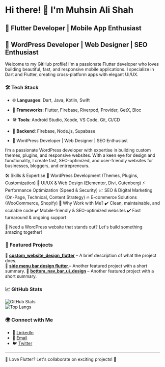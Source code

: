 # Hi there! 👋 I'm Muhsin Ali Shah 

## 🚀 Flutter Developer | Mobile App Enthusiast  
## 🚀 WordPress Developer | Web Designer | SEO Enthusiast

Welcome to my GitHub profile! I'm a passionate Flutter developer who loves building beautiful, fast, and responsive mobile applications. I specialize in Dart and Flutter, creating cross-platform apps with elegant UI/UX.  

### 🛠 Tech Stack  
- 🌐 **Languages**: Dart, Java, Kotlin, Swift  
- 📱 **Frameworks**: Flutter, Firebase, Riverpod, Provider, GetX, Bloc  
- 🛠 **Tools**: Android Studio, Xcode, VS Code, Git, CI/CD  
- 🔗 **Backend**: Firebase, Node.js, Supabase
  
- 🚀 WordPress Developer | Web Designer | SEO Enthusiast

I’m a passionate WordPress developer with expertise in building custom themes, plugins, and responsive websites. With a keen eye for design and functionality, I create fast, SEO-optimized, and user-friendly websites for businesses, bloggers, and entrepreneurs.

🛠 Skills & Expertise
🔹 WordPress Development (Themes, Plugins, Customization)
🎨 UI/UX & Web Design (Elementor, Divi, Gutenberg)
⚡ Performance Optimization (Speed & Security)
📈 SEO & Digital Marketing (On-Page, Technical, Content Strategy)
🔥 E-commerce Solutions (WooCommerce, Shopify)
🌟 Why Work with Me?
✔️ Clean, maintainable, and scalable code
✔️ Mobile-friendly & SEO-optimized websites
✔️ Fast turnaround & ongoing support


🚀 Need a WordPress website that stands out? Let's build something amazing together!

### 📌 Featured Projects  
🔹 **[custom_website_design_flutter](https://github.com/SyedMuhsin90/custom_website_design_flutter)** – A brief description of what the project does.  
🔹 **[side menu bar design flutter ](https://github.com/SyedMuhsin90/bottom_nav_bar_ui_design)** – Another featured project with a short summary.
🔹 **[bottom_nav_bar_ui_design](https://github.com/SyedMuhsin90/bottom_nav_bar_ui_design)** – Another featured project with a short summary.


### 📈 GitHub Stats  
![GitHub Stats](https://github-readme-stats.vercel.app/api?username=SyedMuhsin90&show_icons=true&theme=radical)  
![Top Langs](https://github-readme-stats.vercel.app/api/top-langs/?username=SyedMuhsin90&layout=compact&theme=radical)  

### 🌍 Connect with Me  
- 💼 [LinkedIn](https://www.linkedin.com/in/muhsin-ali-shah-93a75a130?utm_source=share&utm_campaign=share_via&utm_content=profile&utm_medium=android_app)
- 📧 [Email](shahb7@hotmail.com)
- 🐦 [Twitter](https://x.com/syedmuhsin90?t=SiEeIY0oGy-cgwIE3GO0KQ&s=09)  

---

💙 Love Flutter? Let's collaborate on exciting projects! 🚀  
